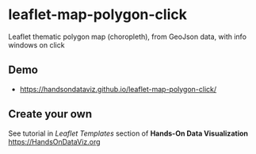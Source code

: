 # leaflet-map-polygon-click
Leaflet thematic polygon map (choropleth), from GeoJson data, with info windows on click

## Demo
- https://handsondataviz.github.io/leaflet-map-polygon-click/

## Create your own
See tutorial in *Leaflet Templates* section of **Hands-On Data Visualization**  https://HandsOnDataViz.org
